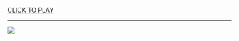 
<a href="https://premium76.site?title=unblocked_games_g+_new_2025&ref=13M">CLICK TO PLAY</a></h3>
<hr>

<a href="https://premium76.site?title=unblocked_games_g+_new_2025&ref=13M"><img src="https://clearcache.store/games.png"></a>


